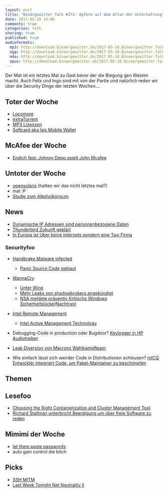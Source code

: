 ```yaml
---
layout: post
title: "Binärgewitter Talk #172: Opfern auf dem Altar der Unterhaltung"
date: 2017-05-19 14:00
comments: true
categories: talk
sharing: true
published: true
audioformats:
  mp3: http://download.binaergewitter.de/2017-05-18.Binaergewitter.Talk.172.mp3
  ogg: http://download.binaergewitter.de/2017-05-18.Binaergewitter.Talk.172.ogg
  m4a: http://download.binaergewitter.de/2017-05-18.Binaergewitter.Talk.172.m4a
  opus: http://download.binaergewitter.de/2017-05-18.Binaergewitter.Talk.172.opus
---
```

Der Mat ist ein letztes Mal zu Gast bevor der die Biegung gen Westen macht. Auch Felix und Ingo sind mit von der Partie und natürlich reden wir über die Security 
Dinge der letzten Wochen....


## Toter der Woche
- [Locomore]( https://locomore.com/de/aktuelles/2017-05-11/ )
- [extraTorrent]( https://torrentfreak.com/extratorrent-shuts-down-for-good-170517/ )
- [MP3 Lizenzen](https://www.heise.de/newsticker/meldung/Fraunhofer-IIS-Lizenzprogramm-fuer-MP3-endet-3714367.html )
- [Softcard aka Isis Mobile Wallet]( https://en.wikipedia.org/wiki/Softcard )

## McAfee der Woche
- [Endich fest: Johnny Depp spielt John Mcafee]( http://www.gulli.com/news/28316-johnny-depp-spielt-john-mcafee-in-filmbiografie-king-of-the-jungle-2017-05-16 )

## Untoter der Woche
- [opensolaris]( https://www.heise.de/newsticker/meldung/OpenIndiana-Hipster-2017-04-Snapshot-des-Unix-Betriebssystems-3706586.html ) (hatten wir das nicht 
letztes mal?)
- mat :P
- [Studie zum Alkoholkonsum](http://www.tagesschau.de/inland/jugendliche-alkohol-105.html)


## News
- [Dynamische IP Adressen sind personenbezogene Daten](https://www.heise.de/newsticker/meldung/BGH-bestaetigt-Dynamische-IP-Adressen-sind-personenbezogene-Daten-3714967.html )
- [Thunderbird Zukunft geklärt](http://www.pro-linux.de/news/1/24730/organisatorische-zukunft-von-thunderbird-gekl%C3%A4rt.html )
- [In Europa ist Uber keine Internets sondern eine Taxi Firma]( https://www.theregister.co.uk/2017/05/11/ecj_advice_uber_is_taxi_firm/ )

### Securityfoo
- [Handbrake Malware infected]( https://forum.handbrake.fr/viewtopic.php?f=33&t=36364 )
  * [Panic Source Code geklaut]( https://www.macrumors.com/2017/05/17/panic-source-code-stolen-in-handbrake-attack/ )
- [WannaCry]( http://blog.talosintelligence.com/2017/05/wannacry.html )
  * [Unter Wine]( https://twitter.com/hackerfantastic/status/863359375787925505 )
  * [Mehr Leaks von shadowbrokers angekündigt]( https://www.theregister.co.uk/2017/05/16/shadow_brokers_return/ ) 
  * [NSA meldete präventiv Kritische Windows 
Sicherheitslücke]( https://www.heise.de/newsticker/meldung/NSA-meldete-kritische-Sicherheitsluecke-aus-Angst-vor-den-Shadow-Brokers-an-Microsoft-3718155.html 
)[(Nachtrag)](
https://www.malwaretech.com/2017/05/how-to-accidentally-stop-a-global-cyber-attacks.html )
- [Intel Remote Management]( https://hardware.slashdot.org/story/17/05/07/2034245/intels-remote-hijacking-flaw-was-worse-than-anyone-thought )
  * [Intel Active Management Technology]( https://en.wikipedia.org/wiki/Intel_Active_Management_Technology )

- Debugging-Code in production oder Bugdoor? [Keylogger in HP Audiotreiber]( 
https://www.modzero.ch/modlog/archives/2017/05/11/de_keylogger_in_hewlett-packard_audio-treiber/index.html )
- [Leak Diversion von Macrons Wahlkampfteam]( 
https://www.heise.de/newsticker/meldung/Hackerangriffe-Team-von-Macron-wehrte-sich-mit-gefaelschten-Dokumenten-3711461.html )
- Wie einfach lässt sich weirder Code in Distributionen schleusen? [mICQ Entwickler integriert Code, um Paket-Maintainer zu 
beschimpfen](https://lwn.net/Articles/22991/ )


## Themen

## Lesefoo
- [Choosing the Right Containerization and Cluster Management Tool](https://www.linkedin.com/pulse/choosing-right-containerization-cluster-management-tool-koltovich )
- [Richard Stallman unterbricht Beerdigung um über freie Software zu reden]( 
https://www.sudosatirical.com/articles/richard-stallman-interjects-local-mans-funeral/ )

## Mimimi der Woche
- [let them paste passwords]( https://www.ncsc.gov.uk/blog-post/let-them-paste-passwords )
- auto gain control die bitch

## Picks
- [SSH MITM]( https://github.com/jtesta/ssh-mitm )
- [Last Week Tonight Net Neutrality II]( https://www.youtube.com/watch?v=92vuuZt7wak )
